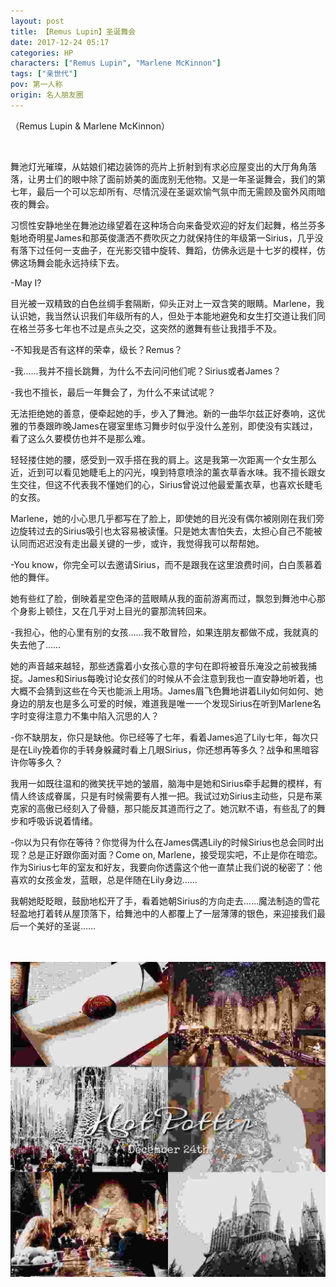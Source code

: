 ```yaml
---
layout: post
title: 【Remus Lupin】圣诞舞会
date: 2017-12-24 05:17
categories: HP
characters: ["Remus Lupin", "Marlene McKinnon"]
tags: ["亲世代"]
pov: 第一人称
origin: 名人朋友圈
---
```


（Remus Lupin & Marlene McKinnon）

<br>

舞池灯光璀璨，从姑娘们裙边装饰的亮片上折射到有求必应屋变出的大厅角角落落，让男士们的眼中除了面前娇美的面庞别无他物。又是一年圣诞舞会，我们的第七年，最后一个可以忘却所有、尽情沉浸在圣诞欢愉气氛中而无需顾及窗外风雨暗夜的舞会。

习惯性安静地坐在舞池边缘望着在这种场合向来备受欢迎的好友们起舞，格兰芬多魁地奇明星James和那英俊潇洒不费吹灰之力就保持住的年级第一Sirius，几乎没有落下过任何一支曲子，在光影交错中旋转、舞蹈，仿佛永远是十七岁的模样，仿佛这场舞会能永远持续下去。

-May I?

目光被一双精致的白色丝绸手套隔断，仰头正对上一双含笑的眼睛。Marlene，我认识她，我当然认识我们年级所有的人，但处于本能地避免和女生打交道让我们同在格兰芬多七年也不过是点头之交，这突然的邀舞有些让我措手不及。

-不知我是否有这样的荣幸，级长？Remus？

-我……我并不擅长跳舞，为什么不去问问他们呢？Sirius或者James？

-我也不擅长，最后一年舞会了，为什么不来试试呢？

无法拒绝她的善意，便牵起她的手，步入了舞池。新的一曲华尔兹正好奏响，这优雅的节奏跟昨晚James在寝室里练习舞步时似乎没什么差别，即使没有实践过，看了这么久要模仿也并不是那么难。

轻轻搂住她的腰，感受到一双手搭在我的肩上。这是我第一次距离一个女生那么近，近到可以看见她睫毛上的闪光，嗅到特意喷涂的薰衣草香水味。我不擅长跟女生交往，但这不代表我不懂她们的心，Sirius曾说过他最爱薰衣草，也喜欢长睫毛的女孩。

Marlene，她的小心思几乎都写在了脸上，即使她的目光没有偶尔被刚刚在我们旁边旋转过去的Sirius吸引也太容易被读懂。只是她太害怕失去，太担心自己不能被认同而迟迟没有走出最关键的一步，或许，我觉得我可以帮帮她。

-You know，你完全可以去邀请Sirius，而不是跟我在这里浪费时间，白白羡慕着他的舞伴。

她有些红了脸，倒映着星空色泽的蓝眼睛从我的面前游离而过，飘忽到舞池中心那个身影上顿住，又在几乎对上目光的霎那流转回来。

-我担心，他的心里有别的女孩……我不敢冒险，如果连朋友都做不成，我就真的失去他了……

她的声音越来越轻，那些透露着小女孩心意的字句在即将被音乐淹没之前被我捕捉。James和Sirius每晚讨论女孩们的时候从不会注意到我也一直安静地听着，也大概不会猜到这些在今天也能派上用场。James眉飞色舞地讲着Lily如何如何、她身边的朋友也是多么可爱的时候，难道我是唯一一个发现Sirius在听到Marlene名字时变得注意力不集中陷入沉思的人？

-你不缺朋友，你只是缺他。你已经等了七年，看着James追了Lily七年，每次只是在Lily挽着你的手转身躲藏时看上几眼Sirius，你还想再等多久？战争和黑暗容许你等多久？

我用一如既往温和的微笑抚平她的皱眉，脑海中是她和Sirius牵手起舞的模样，有情人终该成眷属，只是有时候需要有人推一把。我试过劝Sirius主动些，只是布莱克家的高傲已经刻入了骨髓，那只能反其道而行之了。她沉默不语，有些乱了的舞步和呼吸诉说着情绪。

-你以为只有你在等待？你觉得为什么在James偶遇Lily的时候Sirius也总会同时出现？总是正好跟你面对面？Come on, Marlene，接受现实吧，不止是你在暗恋。作为Sirius七年的室友和好友，我要向你透露这个他一直禁止我们说的秘密了：他喜欢的女孩金发，蓝眼，总是伴随在Lily身边……

我朝她眨眨眼，鼓励地松开了手，看着她朝Sirius的方向走去……魔法制造的雪花轻盈地打着转从屋顶落下，给舞池中的人都覆上了一层薄薄的银色，来迎接我们最后一个美好的圣诞……

<br><br>
![](https://raw.githubusercontent.com/junesirius/junesirius.github.io/master/assets/images/mrpyq/2017-12-24-Remus-Lupin.jpg)